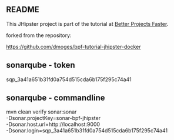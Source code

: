 ## README

This JHipster project is part of the tutorial at [Better Projects Faster](https://betterprojectsfaster.com/learn/tutorial-jhipster-docker-01).

forked from the repository:

https://github.com/dmoges/bpf-tutorial-jhipster-docker

## sonarqube - token

sqp_3a41a651b31fd0a754d515cda6b175f295c74a41

## sonarqube - commandline

mvn clean verify sonar:sonar \
 -Dsonar.projectKey=sonar-bpf-jhipster \
 -Dsonar.host.url=http://localhost:9000 \
 -Dsonar.login=sqp_3a41a651b31fd0a754d515cda6b175f295c74a41
